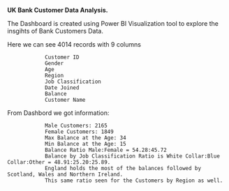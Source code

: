 **UK Bank Customer Data Analysis.**

The Dashboard is created using Power BI Visualization tool to explore the insgihts of Bank Customers Data. 

Here we can see 4014 records with 9 columns 

                Customer ID
                Gender 
                Age
                Region
                Job Classification
                Date Joined
                Balance
                Customer Name

From Dashbord we got information: 

                Male Customers: 2165 
                Female Customers: 1849 
                Max Balance at the Age: 34 
                Min Balance at the Age: 15 
                Balance Ratio Male:Female = 54.28:45.72 
                Balance by Job Classification Ratio is White Collar:Blue Collar:Other = 48.91:25.20:25.89. 
                England holds the most of the balances followed by Scotland, Wales and Northern Ireland. 
                This same ratio seen for the Customers by Region as well.
